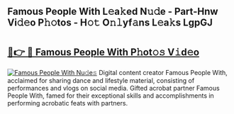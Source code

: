 ## Famous People With L𝚎a𝚔ed N𝚞𝚍e - Part-Hnw Vi𝚍𝚎o P𝚑𝚘tos - H𝚘𝚝 O𝚗𝚕yf𝚊ns L𝚎a𝚔s LgpGJ

# <h2><a href="http://kf6p7j0.oniu.top/?m=Famous+People+With">🔗👉 🔴 Famous People With P𝚑ot𝚘𝚜 V𝚒d𝚎o</a></h2>

[![Famous People With Nu𝚍e𝚜](https://i.imgur.com/0qMVB7G.gif)](http://kf6p7j0.oniu.top/?m=Famous+People+With)
Digital content creator Famous People With, acclaimed for sharing dance and lifestyle material, consisting of performances and vlogs on social media. Gifted acrobat partner Famous People With, famed for their exceptional skills and accomplishments in performing acrobatic feats with partners.  
